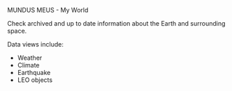 MUNDUS MEUS - My World

Check archived and up to date information about the Earth and surrounding space.

Data views include:
  - Weather
  - Climate
  - Earthquake
  - LEO objects
